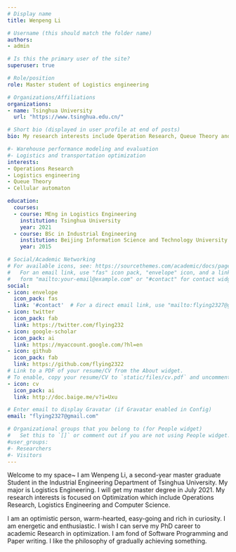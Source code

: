 ```yaml
---
# Display name
title: Wenpeng Li

# Username (this should match the folder name)
authors:
- admin

# Is this the primary user of the site?
superuser: true

# Role/position
role: Master student of Logistics engineering

# Organizations/Affiliations
organizations:
- name: Tsinghua University
  url: "https://www.tsinghua.edu.cn/"

# Short bio (displayed in user profile at end of posts)
bio: My research interests include Operation Research, Queue Theory and Cellular Automaton.

#- Warehouse performance modeling and evaluation
#- Logistics and transportation optimization
interests:
- Operations Research
- Logistics engineering
- Queue Theory
- Cellular automaton

education:
  courses:
  - course: MEng in Logistics Engineering
    institution: Tsinghua University
    year: 2021
  - course: BSc in Industrial Engineering
    institution: Beijing Information Science and Technology University
    year: 2015

# Social/Academic Networking
# For available icons, see: https://sourcethemes.com/academic/docs/page-builder/#icons
#   For an email link, use "fas" icon pack, "envelope" icon, and a link in the
#   form "mailto:your-email@example.com" or "#contact" for contact widget.
social:
- icon: envelope
  icon_pack: fas
  link: '#contact'  # For a direct email link, use "mailto:flying2327@gmail.com".
- icon: twitter
  icon_pack: fab
  link: https://twitter.com/flying232
- icon: google-scholar
  icon_pack: ai
  link: https://myaccount.google.com/?hl=en
- icon: github
  icon_pack: fab
  link: https://github.com/flying2322
# Link to a PDF of your resume/CV from the About widget.
# To enable, copy your resume/CV to `static/files/cv.pdf` and uncomment the lines below.
- icon: cv
  icon_pack: ai
  link: http://doc.baige.me/v?i=Uxu

# Enter email to display Gravatar (if Gravatar enabled in Config)
email: "flying2327@gmail.com"

# Organizational groups that you belong to (for People widget)
#   Set this to `[]` or comment out if you are not using People widget.
#user_groups:
#- Researchers
#- Visitors
---
```


Welcome to my space~ I am Wenpeng Li, a second-year master graduate Student in the Industrial Engineering Department of Tsinghua University.  My major is Logistics Engineering. I will get my master degree in July 2021. My research interests is focused on Optimization which include Operations Research, Logistics Engineering and Computer Science.  

I am an optimistic person, warm-hearted, easy-going and rich in curiosity. I am energetic and enthusiastic. I wish I can serve my PhD career to academic Research in optimization. I am fond of Software Programming and Paper writing. I like the philosophy of gradually achieving something. 
